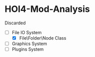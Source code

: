 # HOI4-Mod-Analysis
Discarded

- [ ] File IO System
  - [x] File\Folder\Node Class
- [ ] Graphics System
- [ ] Plugins System
